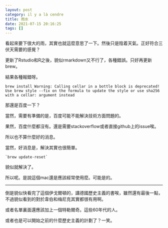 ```yaml
---
layout: post
category: il y a là cendre
title: 雨水
date: 2021-07-15 20:16:25
tags: []
---
```


看起來要下很大的雨，其實也就這麼意思了一下。然後只是陰着天氣。正好符合三伏天需要的感覺？

更新了Rstudio和R之後，貌似rmarkdown又不行了，各種錯誤。只好再更新brew。

結果各種報錯呀。

`brew install Warning: Calling cellar in a bottle block is deprecated! Use brew style --fix on the formula to update the style or use sha256 with a cellar: argument instead`

那還是百度一下？

當然，需要有準備的是，百度可能不能解決技術方面問題的。

果然，百度什麼都沒有。還是需要stackoverflow或者直接github上的issue唉。

所以也不算什麼好的消息。

當然，好消息是，解決其實也很簡單。

	`brew update-reset`

貌似就解決了。

所以呢。是說這個mac還是應該經常使用麼。可能是的。

------

倒是貌似快看完了這個伊戈爾頓的，講德國歷史主義的書唉，雖然還有最後一點，不過貌似看到的對於韋伯和梅尼克其實都很有用啊。

或者名單裏面還應該加上一個特勒爾奇。這些60年代的人。

或者也是可以開始之前的什麼歷史主義的計劃了？一笑。






